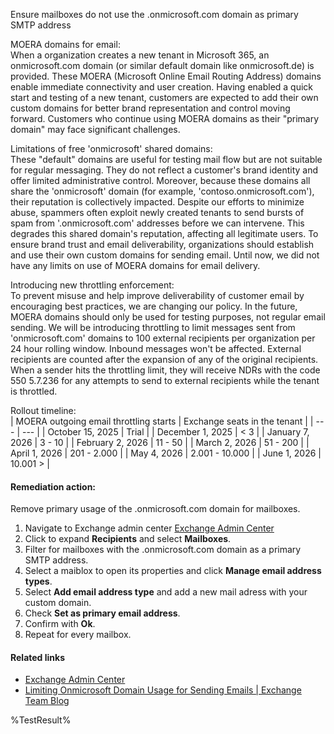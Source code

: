 Ensure mailboxes do not use the .onmicrosoft.com domain as primary SMTP address

MOERA domains for email:\
When a organization creates a new tenant in Microsoft 365, an onmicrosoft.com domain (or similar default domain like onmicrosoft.de) is provided. These MOERA (Microsoft Online Email Routing Address) domains enable immediate connectivity and user creation. Having enabled a quick start and testing of a new tenant, customers are expected to add their own custom domains for better brand representation and control moving forward. Customers who continue using MOERA domains as their "primary domain" may face significant challenges.

Limitations of free 'onmicrosoft' shared domains:\
These "default" domains are useful for testing mail flow but are not suitable for regular messaging. They do not reflect a customer's brand identity and offer limited administrative control. Moreover, because these domains all share the 'onmicrosoft' domain (for example, 'contoso.onmicrosoft.com'), their reputation is collectively impacted. Despite our efforts to minimize abuse, spammers often exploit newly created tenants to send bursts of spam from '.onmicrosoft.com' addresses before we can intervene. This degrades this shared domain's reputation, affecting all legitimate users. To ensure brand trust and email deliverability, organizations should establish and use their own custom domains for sending email. Until now, we did not have any limits on use of MOERA domains for email delivery.

Introducing new throttling enforcement:\
To prevent misuse and help improve deliverability of customer email by encouraging best practices, we are changing our policy. In the future, MOERA domains should only be used for testing purposes, not regular email sending. We will be introducing throttling to limit messages sent from 'onmicrosoft.com' domains to 100 external recipients per organization per 24 hour rolling window. Inbound messages won't be affected. External recipients are counted after the expansion of any of the original recipients. When a sender hits the throttling limit, they will receive NDRs with the code 550 5.7.236 for any attempts to send to external recipients while the tenant is throttled.

Rollout timeline:\
| MOERA outgoing email throttling starts | Exchange seats in the tenant |
| --- | --- |
| October 15, 2025 | Trial |
| December 1, 2025 | < 3 |
| January 7, 2026 | 3 - 10 |
| February 2, 2026 | 11 - 50 |
| March 2, 2026 | 51 - 200 |
| April 1, 2026 | 201 - 2.000 |
| May 4, 2026 | 2.001 - 10.000 |
| June 1, 2026 | 10.001 > |

#### Remediation action:

Remove primary usage of the .onmicrosoft.com domain for mailboxes.
1. Navigate to Exchange admin center [Exchange Admin Center](https://admin.exchange.microsoft.com/#/)
2. Click to expand **Recipients** and select **Mailboxes**.
3. Filter for mailboxes with the .onmicrosoft.com domain as a primary SMTP address.
4. Select a maiblox to open its properties and click **Manage email address types**.
5. Select **Add email address type** and add a new mail adress with your custom domain.
6. Check **Set as primary email address**.
7. Confirm with **Ok**.
8. Repeat for every mailbox.

#### Related links

* [Exchange Admin Center](https://admin.exchange.microsoft.com/#/)
* [Limiting Onmicrosoft Domain Usage for Sending Emails | Exchange Team Blog](https://techcommunity.microsoft.com/blog/exchange/limiting-onmicrosoft-domain-usage-for-sending-emails/4446167?WT.mc_id=M365-MVP-5003086)

<!--- Results --->
%TestResult%